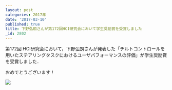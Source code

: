 ```yaml
---
layout: post
categories: 2017年
date: '2017-03-10'
published: true
title: 下野弘朗さんが第172回HCI研究会において学生奨励賞を受賞しました
_id: 2802
---
```

第172回 HCI研究会において，下野弘朗さんが発表した「チルトコントロールを用いたステアリングタスクにおけるユーザパフォーマンスの評価」が学生奨励賞を受賞しました．

おめでとうございます！

![](https://lh3.googleusercontent.com/rknT4PWGS_cK7SmoBH9kP2genM-fmeXKYwD9z0pociPq7TxtcH-ygzWprMTX23EUSbzuvAbMcGJM9gt-cdl9We2AmJ8iE54_iy61d83rGaRsxqGw2eweUV9kGbJCas2VePGgbcxSGfs66VAxe-kK0FnZJZVAAkfFTpCNK1cBVuUwBJuw4HPW4g3fH9rsGOfxNw7vkIsGRfck8Yvfc8IJEe3V7VsHU5XedxMy6iQU2Q4lioAeQX49qPXNOKetUFF5kg7F4UdEArwobZ4Fk8mwgGHOvTpNdJewzYyp2qu9ZTm7VsY32vYPEJnG5QKsI1JM7FHo7lZowpiKGsyGQtjsYv597SfHk8BfCMhgjAQrQ9A_UYtilJlCqcMHVq9lQ9-wIRbIcamKLYvztwIZF09TKf7CZZneT-vBaEOoOWMC7Vk3AGfbqu_OH9DEEswD5QKpM10rnBL2UU-NeSiumBlqfQLaI1vLfqQPLlvL0-Wmwxl_hJ0dkhpSQBCSLInxAQN5Pl9k982K_n7k8rPUSyyxRR4JeO0xCjTeG1U7pic2wc4aSRebLWggWTXZ_lsdw2OySNXMIFLVzm2f2hCrco34DTbOjfJG7GkAFvRwzSMB28Gamq4L-QbT2Q=w500)
